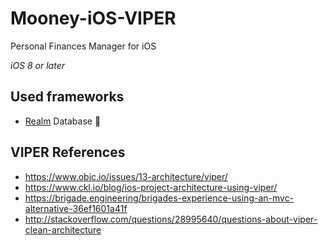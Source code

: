 # Mooney-iOS-VIPER

Personal Finances Manager for iOS

_iOS 8 or later_

## Used frameworks

- [Realm](https://realm.io) Database 💾

## VIPER References

* https://www.objc.io/issues/13-architecture/viper/
* https://www.ckl.io/blog/ios-project-architecture-using-viper/
* https://brigade.engineering/brigades-experience-using-an-mvc-alternative-36ef1601a41f
* http://stackoverflow.com/questions/28995640/questions-about-viper-clean-architecture
